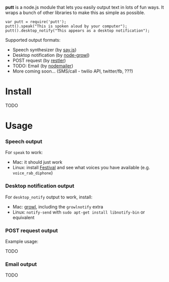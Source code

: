 **putt** is a node.js module that lets you easily output text in lots of fun ways. It wraps a bunch of other libraries to make this as simple as possible.

    var putt = require('putt');
    putt().speak("This is spoken aloud by your computer");
    putt().desktop_notify("This appears as a desktop notification");

Supported output formats:

* Speech synthesizer (by [say.js](https://github.com/Marak/say.js))
* Desktop notification (by [node-growl](https://github.com/visionmedia/node-growl))
* POST request (by [restler](https://github.com/danwrong/restler))
* TODO: Email (by [nodemailer](https://github.com/andris9/nodemailer))
* More coming soon... (SMS/call - twilio API, twitter/fb, ???)

# Install

TODO

# Usage

### Speech output

For `speak` to work:

* Mac: it should just work
* Linux: install [Festival](http://www.cstr.ed.ac.uk/projects/festival/) and see what voices you have available (e.g. `voice_rab_diphone`)

### Desktop notification output

For `desktop_notify` output to work, install:

* Mac: [growl](http://code.google.com/p/growl/downloads/list), including the `growlnotify` extra
* Linux: `notify-send` with `sudo apt-get install libnotify-bin` or equivalent

### POST request output

Example usage:

TODO

### Email output

TODO
